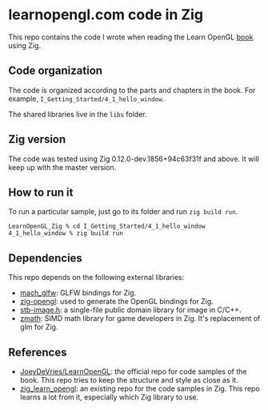 # learnopengl.com code in Zig
This repo contains the code I wrote when reading the Learn OpenGL [book](https://learnopengl.com/) using Zig.

## Code organization
The code is organized according to the parts and chapters in the book. For example, `I_Getting_Started/4_1_hello_window`.

The shared libraries live in the `libs` folder.

## Zig version
The code was tested using Zig 0.12.0-dev.1856+94c63f31f and above. It will keep up with the master version.

## How to run it
To run a particular sample, just go to its folder and run `zig build run`.

```shell
LearnOpenGL_Zig % cd I_Getting_Started/4_1_hello_window
4_1_hello_window % zig build run
```

## Dependencies
This repo depends on the following external libraries:
* [mach_glfw](https://machengine.org/pkg/mach-glfw/): GLFW bindings for Zig.
* [zig-opengl](https://github.com/MasterQ32/zig-opengl): used to generate the OpenGL bindings for Zig.
* [stb-image.h](https://github.com/nothings/stb/blob/master/stb_image.h): a single-file public domain library for image in C/C++.
* [zmath](https://github.com/zig-gamedev/zig-gamedev/tree/main/libs/zmath): SIMD math library for game developers in Zig. It's replacement of glm for Zig.

## References
* [JoeyDeVries/LearnOpenGL](https://github.com/JoeyDeVries/LearnOpenGL): the official repo for code samples of the book. This repo tries to keep the structure and style as close as it.
* [zig_learn_opengl](https://github.com/craftlinks/zig_learn_opengl): an existing repo for the code samples in Zig. This repo learns a lot from it, especially which Zig library to use.
